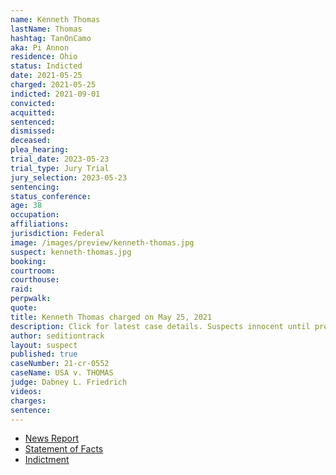```yaml
---
name: Kenneth Thomas
lastName: Thomas
hashtag: TanOnCamo
aka: Pi Annon
residence: Ohio
status: Indicted
date: 2021-05-25
charged: 2021-05-25
indicted: 2021-09-01
convicted:
acquitted:
sentenced:
dismissed:
deceased:
plea_hearing:
trial_date: 2023-05-23
trial_type: Jury Trial
jury_selection: 2023-05-23
sentencing:
status_conference:
age: 38
occupation:
affiliations:
jurisdiction: Federal
image: /images/preview/kenneth-thomas.jpg
suspect: kenneth-thomas.jpg
booking:
courtroom:
courthouse:
raid:
perpwalk:
quote:
title: Kenneth Thomas charged on May 25, 2021
description: Click for latest case details. Suspects innocent until proven guilty.
author: seditiontrack
layout: suspect
published: true
caseNumber: 21-cr-0552
caseName: USA v. THOMAS
judge: Dabney L. Friedrich
videos:
charges:
sentence:
---
```

- [News Report](https://pittsburgh.cbslocal.com/2021/05/27/ohio-man-charged-with-assaulting-officers-in-us-capitol-riot/)
- [Statement of Facts](https://www.justice.gov/usao-dc/case-multi-defendant/file/1398806/download)
- [Indictment](https://extremism.gwu.edu/sites/g/files/zaxdzs2191/f/Kenneth%20Thomas%20Indictment.pdf)
